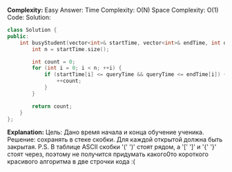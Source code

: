 **Complexity:** Easy
Answer:
	Time Complexity: O(N)
	Space Complexity: O(1)
Code:
Solution:
```cpp
class Solution {
public:
    int busyStudent(vector<int>& startTime, vector<int>& endTime, int queryTime) {
        int n = startTime.size();

        int count = 0;
        for (int i = 0; i < n; ++i) {
            if (startTime[i] <= queryTime && queryTime <= endTime[i]) {
                ++count;
            }
        }

        return count;
    }
};
```
**Explanation:**
	Цель: Дано время начала и конца обучение ученика. 
	Решение: сохранять в стеке скобки. Для каждой открытой должна быть закрытая.
	P.S. В таблице ASCII скобки '(' ')' стоят рядом, а '['  ']' и '{' '}' стоят через, поэтому не получится придумать какого0то короткого красивого алгоритма в две строчки кода :(